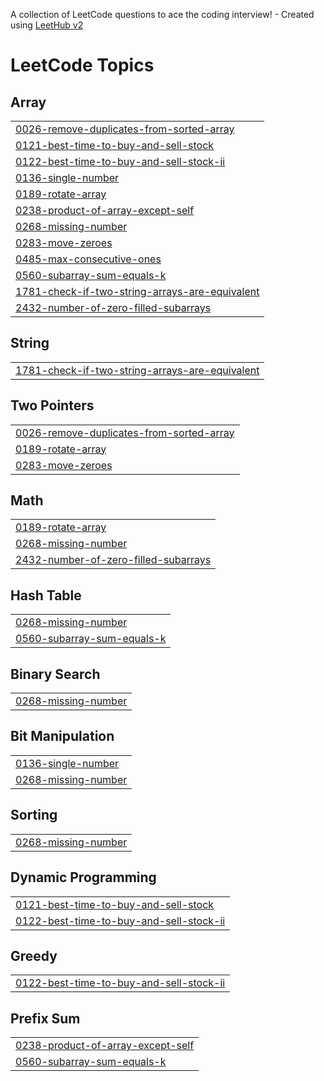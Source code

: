 A collection of LeetCode questions to ace the coding interview! - Created using [LeetHub v2](https://github.com/arunbhardwaj/LeetHub-2.0)
<!---LeetCode Topics Start-->
# LeetCode Topics
## Array
|  |
| ------- |
| [0026-remove-duplicates-from-sorted-array](https://github.com/mohamedumar07/leetcode/tree/master/0026-remove-duplicates-from-sorted-array) |
| [0121-best-time-to-buy-and-sell-stock](https://github.com/mohamedumar07/leetcode/tree/master/0121-best-time-to-buy-and-sell-stock) |
| [0122-best-time-to-buy-and-sell-stock-ii](https://github.com/mohamedumar07/leetcode/tree/master/0122-best-time-to-buy-and-sell-stock-ii) |
| [0136-single-number](https://github.com/mohamedumar07/leetcode/tree/master/0136-single-number) |
| [0189-rotate-array](https://github.com/mohamedumar07/leetcode/tree/master/0189-rotate-array) |
| [0238-product-of-array-except-self](https://github.com/mohamedumar07/leetcode/tree/master/0238-product-of-array-except-self) |
| [0268-missing-number](https://github.com/mohamedumar07/leetcode/tree/master/0268-missing-number) |
| [0283-move-zeroes](https://github.com/mohamedumar07/leetcode/tree/master/0283-move-zeroes) |
| [0485-max-consecutive-ones](https://github.com/mohamedumar07/leetcode/tree/master/0485-max-consecutive-ones) |
| [0560-subarray-sum-equals-k](https://github.com/mohamedumar07/leetcode/tree/master/0560-subarray-sum-equals-k) |
| [1781-check-if-two-string-arrays-are-equivalent](https://github.com/mohamedumar07/leetcode/tree/master/1781-check-if-two-string-arrays-are-equivalent) |
| [2432-number-of-zero-filled-subarrays](https://github.com/mohamedumar07/leetcode/tree/master/2432-number-of-zero-filled-subarrays) |
## String
|  |
| ------- |
| [1781-check-if-two-string-arrays-are-equivalent](https://github.com/mohamedumar07/leetcode/tree/master/1781-check-if-two-string-arrays-are-equivalent) |
## Two Pointers
|  |
| ------- |
| [0026-remove-duplicates-from-sorted-array](https://github.com/mohamedumar07/leetcode/tree/master/0026-remove-duplicates-from-sorted-array) |
| [0189-rotate-array](https://github.com/mohamedumar07/leetcode/tree/master/0189-rotate-array) |
| [0283-move-zeroes](https://github.com/mohamedumar07/leetcode/tree/master/0283-move-zeroes) |
## Math
|  |
| ------- |
| [0189-rotate-array](https://github.com/mohamedumar07/leetcode/tree/master/0189-rotate-array) |
| [0268-missing-number](https://github.com/mohamedumar07/leetcode/tree/master/0268-missing-number) |
| [2432-number-of-zero-filled-subarrays](https://github.com/mohamedumar07/leetcode/tree/master/2432-number-of-zero-filled-subarrays) |
## Hash Table
|  |
| ------- |
| [0268-missing-number](https://github.com/mohamedumar07/leetcode/tree/master/0268-missing-number) |
| [0560-subarray-sum-equals-k](https://github.com/mohamedumar07/leetcode/tree/master/0560-subarray-sum-equals-k) |
## Binary Search
|  |
| ------- |
| [0268-missing-number](https://github.com/mohamedumar07/leetcode/tree/master/0268-missing-number) |
## Bit Manipulation
|  |
| ------- |
| [0136-single-number](https://github.com/mohamedumar07/leetcode/tree/master/0136-single-number) |
| [0268-missing-number](https://github.com/mohamedumar07/leetcode/tree/master/0268-missing-number) |
## Sorting
|  |
| ------- |
| [0268-missing-number](https://github.com/mohamedumar07/leetcode/tree/master/0268-missing-number) |
## Dynamic Programming
|  |
| ------- |
| [0121-best-time-to-buy-and-sell-stock](https://github.com/mohamedumar07/leetcode/tree/master/0121-best-time-to-buy-and-sell-stock) |
| [0122-best-time-to-buy-and-sell-stock-ii](https://github.com/mohamedumar07/leetcode/tree/master/0122-best-time-to-buy-and-sell-stock-ii) |
## Greedy
|  |
| ------- |
| [0122-best-time-to-buy-and-sell-stock-ii](https://github.com/mohamedumar07/leetcode/tree/master/0122-best-time-to-buy-and-sell-stock-ii) |
## Prefix Sum
|  |
| ------- |
| [0238-product-of-array-except-self](https://github.com/mohamedumar07/leetcode/tree/master/0238-product-of-array-except-self) |
| [0560-subarray-sum-equals-k](https://github.com/mohamedumar07/leetcode/tree/master/0560-subarray-sum-equals-k) |
<!---LeetCode Topics End-->
